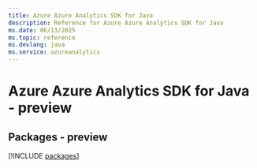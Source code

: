 ```yaml
---
title: Azure Azure Analytics SDK for Java
description: Reference for Azure Azure Analytics SDK for Java
ms.date: 06/13/2025
ms.topic: reference
ms.devlang: java
ms.service: azureanalytics
---
```

# Azure Azure Analytics SDK for Java - preview
## Packages - preview
[!INCLUDE [packages](azure-analytics-index.md)]
